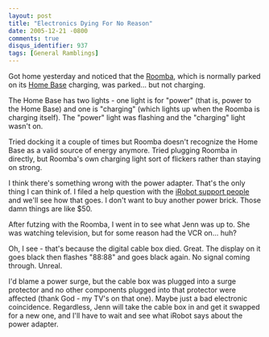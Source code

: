 ```yaml
---
layout: post
title: "Electronics Dying For No Reason"
date: 2005-12-21 -0800
comments: true
disqus_identifier: 937
tags: [General Ramblings]
---
```

Got home yesterday and noticed that the
[Roomba](http://www.amazon.com/exec/obidos/ASIN/B00022HYJ6/mhsvortex),
which is normally parked on its [Home
Base](http://www.amazon.com/exec/obidos/ASIN/B00022HZ0O/mhsvortex)
charging, was parked... but not charging.
 
 The Home Base has two lights - one light is for "power" (that is, power
to the Home Base) and one is "charging" (which lights up when the Roomba
is charging itself). The "power" light was flashing and the "charging"
light wasn't on.
 
 Tried docking it a couple of times but Roomba doesn't recognize the
Home Base as a valid source of energy anymore. Tried plugging Roomba in
directly, but Roomba's own charging light sort of flickers rather than
staying on strong.
 
 I think there's something wrong with the power adapter. That's the only
thing I can think of. I filed a help question with the [iRobot support
people](http://www.irobot.com/sp.cfm?pageid=133) and we'll see how that
goes. I don't want to buy another power brick. Those damn things are
like \$50.
 
 After futzing with the Roomba, I went in to see what Jenn was up to.
She was watching television, but for some reason had the VCR on... huh?
 
 Oh, I see - that's because the digital cable box died. Great. The
display on it goes black then flashes "88:88" and goes black again. No
signal coming through. Unreal.
 
 I'd blame a power surge, but the cable box was plugged into a surge
protector and no other components plugged into that protector were
affected (thank God - my TV's on that one). Maybe just a bad electronic
coincidence. Regardless, Jenn will take the cable box in and get it
swapped for a new one, and I'll have to wait and see what iRobot says
about the power adapter.
